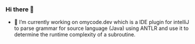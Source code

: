 ### Hi there 👋

- 🔭 I’m currently working on omycode.dev which is a IDE plugin for intelliJ to parse grammar for source language (Java) using ANTLR and use it to determine the runtime complexity of a subroutine.

<!--
**mehuled/mehuled** is a ✨ _special_ ✨ repository because its `README.md` (this file) appears on your GitHub profile.

Here are some ideas to get you started:

- 🔭 I’m currently working on ...
- 🌱 I’m currently learning ...
- 👯 I’m looking to collaborate on ...
- 🤔 I’m looking for help with ...
- 💬 Ask me about ...
- 📫 How to reach me: ...
- 😄 Pronouns: ...
- ⚡ Fun fact: ...
-->
